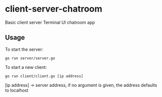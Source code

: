 # client-server-chatroom

Basic client server Terminal UI chatroom app

## Usage

To start the server:<br/>
```
go run server/server.go
```

To start a new client:<br/>
```
go run client/client.go [ip address]
```
[ip address] -> server address, if no argument is given, the address defaults to localhost
